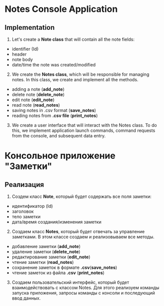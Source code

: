 # Notes Console Application

## Implementation

1. Let's create a **Note class** that will contain all the note fields:
* identifier (Id)
* header
* note body
* date/time the note was created/modified

2. We create the **Notes class**, which will be responsible for managing notes. In this class, we create and implement all the methods.
* adding a note (**add_note**)
* delete note (**delete_note**)
* edit note (**edit_note**)
* read note (**read_notes**)
* saving notes in .csv format (**save_notes**)
* reading notes from **.csv file** (**print_notes**)

3. We create a user interface that will interact with the Notes class. To do this, we implement application launch commands, command requests from the console, and subsequent data entry.



# Консольное приложение "Заметки"
## Реализация

1. Создем класс **Note**, который будет содержать все поля заметки:
* идентификатор (Id)
* заголовок
* тело заметки
* дата/время создания/изменения заметки

2. Создаем класс **Notes**, который будет отвечать за управление заметками. В этом классе создаем и реализовываем все методы.
* добавление заметки (**add_note**)
* удаление заметки (**delete_note**)
* редактирование заметки (**edit_note**)
* чтение заметки (**read_notes**)
* сохранение заметок в формате **.csv**(**save_notes**)
* чтение заметок из файла **.csv** (**print_notes**)

3. Создаем пользовательский интерфейс, который будет взаимодействовать с классом Notes. Для этого реализуем команды запуска приложения, запросы команды с консоли и последующий ввод данных.


